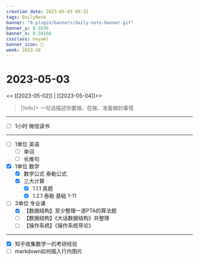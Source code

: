 ```yaml
---
creation date: 2023-05-03 09:32
tags: DailyNote
banner: "0.plugin/banners/daily-note-banner.gif"
banner_y: 0.5536
banner_x: 0.50168
cssclass: noyaml
banner_icon: 💌
week: 2023-18
---
```


# 2023-05-03

<< [[2023-05-02]] | [[2023-05-04]]>>


> [!info]+ 一句话描述你要做、在做、准备做的事情
> 

---

- [ ] 1小时 微信读书

---

- [ ] 1单位 英语
	- [ ] 单词
	- [ ] 长难句
- [x] 1单位 数学
	- [x] 数学公式 泰勒公式
	- [x] 三大计算
		- [x] 1.1.1 真题
		- [x] 1.2.1 泰勒 基础 1-11
- [ ] 3单位 专业课
	- [x] 【数据结构】至少整理一道PTA的算法题
	- [ ] 【数据结构】《大话数据结构》并整理
	- [ ] 【操作系统】《操作系统导论》

---

- [x] 知乎收集数学一的考研经验
- [ ] markdown如何插入行内图片